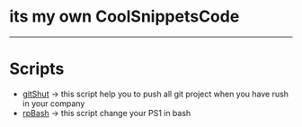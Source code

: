 # its my own CoolSnippetsCode

---------
# Scripts
- [gitShut](./gitShut.sh) -> this script help you to push all git project when you have rush in your company
- [rpBash](./rpBash)  -> this script change your PS1 in bash
